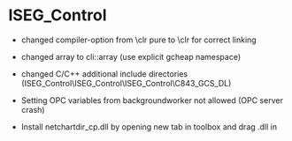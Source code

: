 # ISEG_Control

- changed compiler-option from \clr pure to \clr for correct linking
- changed array to cli::array (use explicit gcheap namespace)
- changed C/C++ additional include directories (ISEG_Control\ISEG_Control\ISEG_Control\C843_GCS_DL)

- Setting OPC variables from backgroundworker not allowed (OPC server crash)

- Install netchartdir_cp.dll by opening new tab in toolbox and drag .dll in